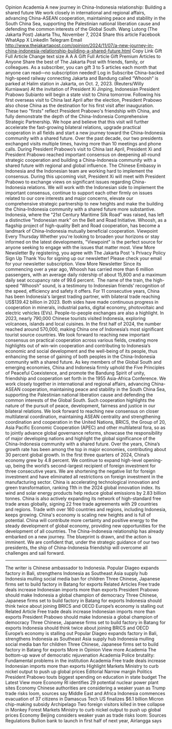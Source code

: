 # 

Opinion
Academia
A new journey in China-Indonesia relationship: Building a shared future
We work closely in international and regional affairs, advancing China-ASEAN cooperation, maintaining peace and stability in the South China Sea, supporting the Palestinian national liberation cause&nbsp;and defending the common interests of the Global South.
Wang Lutong
(The Jakarta Post)
Jakarta
Thu, November 7, 2024
Share this article
Facebook
WhatApp
X
LinkedIn
Telegram
Email
http://www.thejakartapost.com/opinion/2024/11/07/a-new-journey-in-china-indonesia-relationship-building-a-shared-future.html
Copy Link
Gift Full Article
Change text size
A
A
A
Gift Full Article
Gift Premium Articles
to Anyone
Share the best of The Jakarta Post with friends, family, or colleagues. As a subscriber, you can gift 3 to 5 articles each month that anyone can read—no subscription needed!
Log in
Subscribe
China-backed high-speed railway connecting Jakarta and Bandung called “Whoosh“ is parked at Halim station in Jakarta, on Oct. 2, 2023.  (Reuters/Willy Kurniawan)
At the invitation of President Xi Jinping, Indonesian President
Prabowo Subianto
will begin a state visit to China tomorrow. Following his first overseas visit to China last April after the election, President Prabowo also chose China as the destination for his first visit after inauguration.
These two "firsts" reflect President Prabowo's friendship with China, and fully demonstrate the depth of the China-Indonesia Comprehensive Strategic Partnership. We hope and believe that this visit will further accelerate the fast-growing bilateral relations, upgrade practical cooperation in all fields and start a new journey toward the China-Indonesia community with a shared future.
Over the past decade, our two presidents exchanged visits multiple times, having more than 10 meetings and phone calls. During President Prabowo’s visit to China last April, President Xi and President Prabowo reached important consensus on deepening all-round strategic cooperation and building a China-Indonesia community with a shared future with regional and global influence.
The Chinese Embassy in Indonesia and the Indonesian team are working hard to implement the consensus. During this upcoming visit, President Xi will meet with President Prabowo to exchange views on significant issues regarding China-Indonesia relations.
We will work with the Indonesian side to implement the important consensus, continue to support each other firmly on issues related to our core interests and major concerns, elevate our comprehensive strategic partnership to new heights and make the building the China-Indonesia community with a shared future more substantive.
Indonesia, where the “21st Century Maritime Silk Road” was raised, has left a distinctive "Indonesian mark" on the Belt and Road Initiative. Whoosh, as a flagship project of high-quality Belt and Road cooperation, has become a landmark of China-Indonesia mutually beneficial cooperation.
Viewpoint
Every Thursday
Whether you're looking to broaden your horizons or stay informed on the latest developments, "Viewpoint" is the perfect source for anyone seeking to engage with the issues that matter most.
View More Newsletter
By registering, you agree with
The Jakarta Post
's
Privacy Policy
Sign Up
Thank You
for signing up our newsletter!
Please check your email for your newsletter subscription.
View More Newsletter
Since its commencing over a year ago, Whoosh has carried more than 6 million passengers, with an average daily ridership of about 15,800 and a maximum daily seat occupancy rate of 99.6 percent.&nbsp; The name of the train, the high-speed “Whoosh” sound, is a testimony to Indonesian friends’ recognition of the speed, efficiency and safety it offers.
For 11 consecutive years, China has been Indonesia's largest trading partner, with bilateral trade reaching US$139.42 billion in 2023. Both sides have made continuous progress in cooperation in minerals, industrial parks, digital economy, photovoltaic and electric vehicles (EVs).
People-to-people exchanges are also a highlight. In 2023, nearly 790,000 Chinese tourists visited Indonesia, exploring volcanoes, islands and local cuisines. In the first half of 2024, the number reached around 570,000, making China one of Indonesia’s most significant tourist source countries.
We look forward to reaching new important consensus on practical cooperation across various fields, creating more highlights out of win-win cooperation and contributing to Indonesia’s economic and social development and the well-being of its people, thus enhancing the sense of gaining of both peoples in the China-Indonesia community with a shared future.
As key members of the Global South and emerging economies, China and Indonesia firmly uphold the Five Principles of Peaceful Coexistence, and promote the Bandung Spirit of unity, friendship and cooperation set forth in the 1955 Asia-Africa Conference.
We work closely together in international and regional affairs, advancing China-ASEAN cooperation, maintaining peace and stability in the South China Sea, supporting the Palestinian national liberation cause and defending the common interests of the Global South. Such cooperation highlights the nature of the pursuit of peace, development, fairness and justice in our bilateral relations.
We look forward to reaching new consensus on closer multilateral coordination, maintaining ASEAN centrality and strengthening coordination and cooperation in the United Nations, BRICS, the Group of 20, Asia Pacific Economic Cooperation (APEC) and other multilateral fora, so as to jointly advance global governance reforms, showcase the responsibility of major developing nations and highlight the global significance of the China-Indonesia community with a shared future.
Over the years, China’s growth rate has been among the top in major economies, contributing about 30 percent global growth. In the first three quarters of 2024, China’s economy grew by 4.8 percent.
We continue to expand high-level opening-up, being the world’s second-largest recipient of foreign investment for three consecutive years. We are shortening the negative list for foreign investment and have eliminated all restrictions on foreign investment in the manufacturing sector.
China is accelerating technological innovation and green transformation, ranking 11th in the 2024 global innovation index. Its wind and solar energy products help reduce global emissions by 2.83 billion tonnes.
China is also actively expanding its network of high-standard free trade areas globally, signing 22 free trade agreements with 29 countries and regions. Trade with over 160 countries and regions, including Indonesia, keeps growing.
China's economy is scaling new heights and is full of potential. China will contribute more certainty and positive energy to the steady development of global economy, providing new opportunities for the development of all countries.
The China-Indonesia relationship has already embarked on a new journey. The blueprint is drawn, and the action is imminent. We are confident that, under the strategic guidance of our two presidents, the ship of China-Indonesia friendship will overcome all challenges and sail forward.
***
The writer is Chinese ambassador to Indonesia.
Popular
Diageo expands factory in Bali, strengthens Indonesia as Southeast Asia supply hub
Indonesia mulling social media ban for children
Three Chinese, Japanese firms set to build factory in Batang for exports
Related Articles
Free trade deals increase Indonesian imports more than exports
President Prabowo should make Indonesia a global champion of democracy
Three Chinese, Japanese firms set to build factory in Batang for exports
Indonesia should think twice about joining BRICS and OECD
Europe’s economy is stalling out
Related Article
Free trade deals increase Indonesian imports more than exports
President Prabowo should make Indonesia a global champion of democracy
Three Chinese, Japanese firms set to build factory in Batang for exports
Indonesia should think twice about joining BRICS and OECD
Europe’s economy is stalling out
Popular
Diageo expands factory in Bali, strengthens Indonesia as Southeast Asia supply hub
Indonesia mulling social media ban for children
Three Chinese, Japanese firms set to build factory in Batang for exports
More in Opinion
View more
Academia
The bottom-up wave of democratic rejuvenation
Academia
Police brutality: Fundamental problems in the institution
Academia
Free trade deals increase Indonesian imports more than exports
Highlight
Markets
Ministry to curb nickel output to push up global prices
Editorial
Narrow margin
Politics
President Prabowo touts biggest spending on education in state budget
The Latest
View more
Economy
RI identifies 29 potential nuclear power plant sites
Economy
Chinese authorities are considering a weaker yuan as Trump trade risks loom, sources say
Middle East and Africa
Indonesia commences evacuation of 37 citizens in Damascus
Tech
US finalizes $6.1 billion Micron chip-making subsidy
Archipelago
Two foreign visitors killed in tree collapse in Monkey Forest
Markets
Ministry to curb nickel output to push up global prices
Economy
Beijing considers weaker yuan as trade risks loom: Sources
Regulations
Bullion bank to launch in first half of next year, Airlangga says